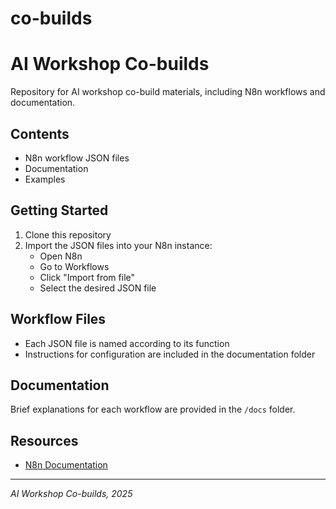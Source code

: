 # co-builds

# AI Workshop Co-builds

Repository for AI workshop co-build materials, including N8n workflows and documentation.

## Contents

- N8n workflow JSON files
- Documentation
- Examples

## Getting Started

1. Clone this repository
2. Import the JSON files into your N8n instance:
   - Open N8n
   - Go to Workflows
   - Click "Import from file"
   - Select the desired JSON file

## Workflow Files

- Each JSON file is named according to its function
- Instructions for configuration are included in the documentation folder

## Documentation

Brief explanations for each workflow are provided in the `/docs` folder.

## Resources

- [N8n Documentation](https://docs.n8n.io/)

---

*AI Workshop Co-builds, 2025*
